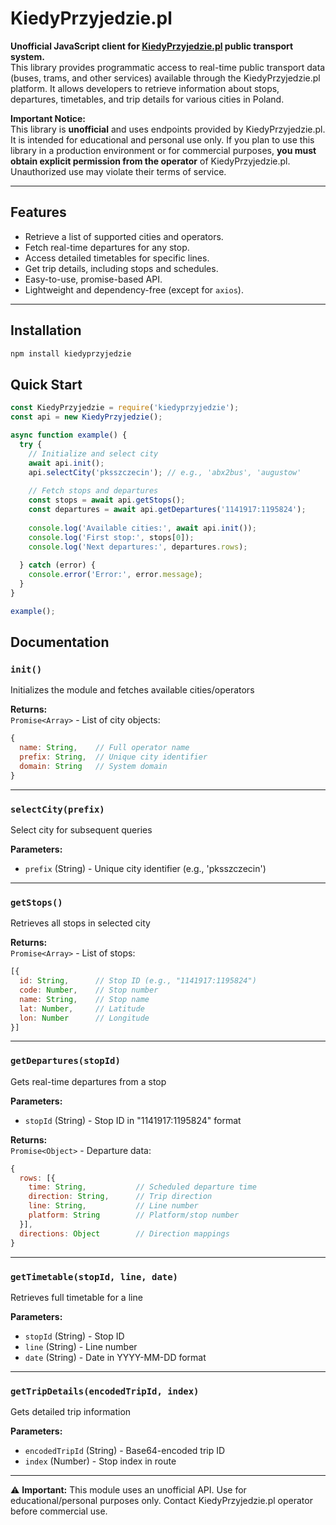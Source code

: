# KiedyPrzyjedzie.pl

**Unofficial JavaScript client for [KiedyPrzyjedzie.pl](https://kiedyprzyjedzie.pl/) public transport system.**  
This library provides programmatic access to real-time public transport data (buses, trams, and other services) available through the KiedyPrzyjedzie.pl platform. It allows developers to retrieve information about stops, departures, timetables, and trip details for various cities in Poland.

**Important Notice:**  
This library is **unofficial** and uses endpoints provided by KiedyPrzyjedzie.pl. It is intended for educational and personal use only. If you plan to use this library in a production environment or for commercial purposes, **you must obtain explicit permission from the operator** of KiedyPrzyjedzie.pl. Unauthorized use may violate their terms of service.

---

## Features

- Retrieve a list of supported cities and operators.
- Fetch real-time departures for any stop.
- Access detailed timetables for specific lines.
- Get trip details, including stops and schedules.
- Easy-to-use, promise-based API.
- Lightweight and dependency-free (except for `axios`).

---


## Installation

```bash
npm install kiedyprzyjedzie
```

## Quick Start

```javascript
const KiedyPrzyjedzie = require('kiedyprzyjedzie');
const api = new KiedyPrzyjedzie();

async function example() {
  try {
    // Initialize and select city
    await api.init();
    api.selectCity('pksszczecin'); // e.g., 'abx2bus', 'augustow'
    
    // Fetch stops and departures
    const stops = await api.getStops();
    const departures = await api.getDepartures('1141917:1195824');
    
    console.log('Available cities:', await api.init());
    console.log('First stop:', stops[0]);
    console.log('Next departures:', departures.rows);
    
  } catch (error) {
    console.error('Error:', error.message);
  }
}

example();
```

## Documentation

### `init()`
Initializes the module and fetches available cities/operators

**Returns:**  
`Promise<Array>` - List of city objects:
```javascript
{
  name: String,    // Full operator name
  prefix: String,  // Unique city identifier
  domain: String   // System domain
}
```

---

### `selectCity(prefix)`
Select city for subsequent queries

**Parameters:**  
- `prefix` (String) - Unique city identifier (e.g., 'pksszczecin')

---

### `getStops()`
Retrieves all stops in selected city

**Returns:**  
`Promise<Array>` - List of stops:
```javascript
[{
  id: String,      // Stop ID (e.g., "1141917:1195824")
  code: Number,    // Stop number
  name: String,    // Stop name
  lat: Number,     // Latitude
  lon: Number      // Longitude
}]
```

---

### `getDepartures(stopId)`
Gets real-time departures from a stop

**Parameters:**  
- `stopId` (String) - Stop ID in "1141917:1195824" format

**Returns:**  
`Promise<Object>` - Departure data:
```javascript
{
  rows: [{
    time: String,           // Scheduled departure time
    direction: String,      // Trip direction
    line: String,           // Line number
    platform: String        // Platform/stop number
  }],
  directions: Object        // Direction mappings
}
```

---

### `getTimetable(stopId, line, date)`
Retrieves full timetable for a line

**Parameters:**  
- `stopId` (String) - Stop ID
- `line` (String) - Line number
- `date` (String) - Date in YYYY-MM-DD format

---

### `getTripDetails(encodedTripId, index)`
Gets detailed trip information

**Parameters:**  
- `encodedTripId` (String) - Base64-encoded trip ID
- `index` (Number) - Stop index in route

---

⚠️ **Important:** This module uses an unofficial API. Use for educational/personal purposes only. Contact KiedyPrzyjedzie.pl operator before commercial use.